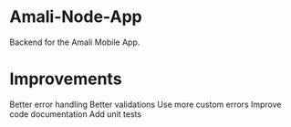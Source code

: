 # Amali-Node-App
Backend for the Amali Mobile App.

# Improvements
Better error handling
Better validations
Use more custom errors
Improve code documentation
Add unit tests
